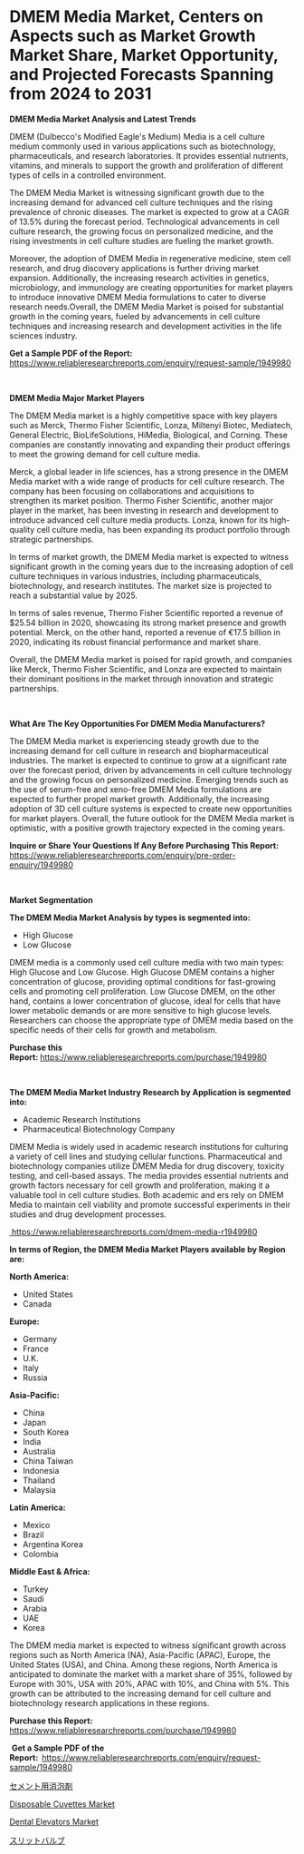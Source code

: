 <p><h1>DMEM Media Market, Centers on Aspects such as Market Growth Market Share, Market Opportunity, and Projected Forecasts Spanning from 2024 to 2031</h1></p><p><strong>DMEM Media Market Analysis and Latest Trends</strong></p>
<p><p>DMEM (Dulbecco's Modified Eagle's Medium) Media is a cell culture medium commonly used in various applications such as biotechnology, pharmaceuticals, and research laboratories. It provides essential nutrients, vitamins, and minerals to support the growth and proliferation of different types of cells in a controlled environment.</p><p>The DMEM Media Market is witnessing significant growth due to the increasing demand for advanced cell culture techniques and the rising prevalence of chronic diseases. The market is expected to grow at a CAGR of 13.5% during the forecast period. Technological advancements in cell culture research, the growing focus on personalized medicine, and the rising investments in cell culture studies are fueling the market growth.</p><p>Moreover, the adoption of DMEM Media in regenerative medicine, stem cell research, and drug discovery applications is further driving market expansion. Additionally, the increasing research activities in genetics, microbiology, and immunology are creating opportunities for market players to introduce innovative DMEM Media formulations to cater to diverse research needs.Overall, the DMEM Media Market is poised for substantial growth in the coming years, fueled by advancements in cell culture techniques and increasing research and development activities in the life sciences industry.</p></p>
<p><strong>Get a Sample PDF of the Report:&nbsp;</strong> <a href="https://www.reliableresearchreports.com/enquiry/request-sample/1949980">https://www.reliableresearchreports.com/enquiry/request-sample/1949980</a></p>
<p>&nbsp;</p>
<p><strong>DMEM Media Major Market Players</strong></p>
<p><p>The DMEM Media market is a highly competitive space with key players such as Merck, Thermo Fisher Scientific, Lonza, Miltenyi Biotec, Mediatech, General Electric, BioLifeSolutions, HiMedia, Biological, and Corning. These companies are constantly innovating and expanding their product offerings to meet the growing demand for cell culture media.</p><p>Merck, a global leader in life sciences, has a strong presence in the DMEM Media market with a wide range of products for cell culture research. The company has been focusing on collaborations and acquisitions to strengthen its market position. Thermo Fisher Scientific, another major player in the market, has been investing in research and development to introduce advanced cell culture media products. Lonza, known for its high-quality cell culture media, has been expanding its product portfolio through strategic partnerships.</p><p>In terms of market growth, the DMEM Media market is expected to witness significant growth in the coming years due to the increasing adoption of cell culture techniques in various industries, including pharmaceuticals, biotechnology, and research institutes. The market size is projected to reach a substantial value by 2025.</p><p>In terms of sales revenue, Thermo Fisher Scientific reported a revenue of $25.54 billion in 2020, showcasing its strong market presence and growth potential. Merck, on the other hand, reported a revenue of €17.5 billion in 2020, indicating its robust financial performance and market share.</p><p>Overall, the DMEM Media market is poised for rapid growth, and companies like Merck, Thermo Fisher Scientific, and Lonza are expected to maintain their dominant positions in the market through innovation and strategic partnerships.</p></p>
<p>&nbsp;</p>
<p><strong>What Are The Key Opportunities For DMEM Media Manufacturers?</strong></p>
<p><p>The DMEM Media market is experiencing steady growth due to the increasing demand for cell culture in research and biopharmaceutical industries. The market is expected to continue to grow at a significant rate over the forecast period, driven by advancements in cell culture technology and the growing focus on personalized medicine. Emerging trends such as the use of serum-free and xeno-free DMEM Media formulations are expected to further propel market growth. Additionally, the increasing adoption of 3D cell culture systems is expected to create new opportunities for market players. Overall, the future outlook for the DMEM Media market is optimistic, with a positive growth trajectory expected in the coming years.</p></p>
<p><strong>Inquire or Share Your Questions If Any Before Purchasing This Report:</strong> <a href="https://www.reliableresearchreports.com/enquiry/pre-order-enquiry/1949980">https://www.reliableresearchreports.com/enquiry/pre-order-enquiry/1949980</a></p>
<p>&nbsp;</p>
<p><strong>Market Segmentation</strong></p>
<p><strong>The DMEM Media Market Analysis by types is segmented into:</strong></p>
<p><ul><li>High Glucose</li><li>Low Glucose</li></ul></p>
<p><p>DMEM media is a commonly used cell culture media with two main types: High Glucose and Low Glucose. High Glucose DMEM contains a higher concentration of glucose, providing optimal conditions for fast-growing cells and promoting cell proliferation. Low Glucose DMEM, on the other hand, contains a lower concentration of glucose, ideal for cells that have lower metabolic demands or are more sensitive to high glucose levels. Researchers can choose the appropriate type of DMEM media based on the specific needs of their cells for growth and metabolism.</p></p>
<p><strong>Purchase this Report:&nbsp;</strong><a href="https://www.reliableresearchreports.com/purchase/1949980">https://www.reliableresearchreports.com/purchase/1949980</a></p>
<p>&nbsp;</p>
<p><strong>The DMEM Media Market Industry Research by Application is segmented into:</strong></p>
<p><ul><li>Academic Research Institutions</li><li>Pharmaceutical Biotechnology Company</li></ul></p>
<p><p>DMEM Media is widely used in academic research institutions for culturing a variety of cell lines and studying cellular functions. Pharmaceutical and biotechnology companies utilize DMEM Media for drug discovery, toxicity testing, and cell-based assays. The media provides essential nutrients and growth factors necessary for cell growth and proliferation, making it a valuable tool in cell culture studies. Both academic and ers rely on DMEM Media to maintain cell viability and promote successful experiments in their studies and drug development processes.</p></p>
<p><a href="https://www.reliableresearchreports.com/dmem-media-r1949980">&nbsp;https://www.reliableresearchreports.com/dmem-media-r1949980</a></p>
<p><strong>In terms of Region, the DMEM Media Market Players available by Region are:</strong></p>
<p>
    <p> <strong> North America: </strong>
        <ul>
            <li>United States</li>
            <li>Canada</li>
        </ul>
        </p> 
    <p> <strong> Europe: </strong>
        <ul>
            <li>Germany</li>
            <li>France</li>
            <li>U.K.</li>
            <li>Italy</li>
            <li>Russia</li>
        </ul>
        </p> 
    <p> <strong> Asia-Pacific: </strong>
        <ul>
            <li>China</li>
            <li>Japan</li>
            <li>South Korea</li>
            <li>India</li>
            <li>Australia</li>
            <li>China Taiwan</li>
            <li>Indonesia</li>
            <li>Thailand</li>
            <li>Malaysia</li>
        </ul>
        </p> 
    <p> <strong> Latin America: </strong>
        <ul>
            <li>Mexico</li>
            <li>Brazil</li>
            <li>Argentina Korea</li>
            <li>Colombia</li>
        </ul>
        </p> 
    <p> <strong> Middle East & Africa: </strong>
        <ul>
            <li>Turkey</li>
            <li>Saudi</li>
            <li>Arabia</li>
            <li>UAE</li>
            <li>Korea</li>
        </ul>
    </p>
    </p>
<p><p>The DMEM media market is expected to witness significant growth across regions such as North America (NA), Asia-Pacific (APAC), Europe, the United States (USA), and China. Among these regions, North America is anticipated to dominate the market with a market share of 35%, followed by Europe with 30%, USA with 20%, APAC with 10%, and China with 5%. This growth can be attributed to the increasing demand for cell culture and biotechnology research applications in these regions.</p></p>
<p><strong>Purchase this Report: </strong><a href="https://www.reliableresearchreports.com/purchase/1949980">https://www.reliableresearchreports.com/purchase/1949980</a></p>
<p>&nbsp;<strong>Get a Sample PDF of the Report:&nbsp;&nbsp;</strong><a href="https://www.reliableresearchreports.com/enquiry/request-sample/1949980">https://www.reliableresearchreports.com/enquiry/request-sample/1949980</a></p>
<p><strong></strong></p>
<p><p><a href="https://github.com/EstaSprer20231/Market-Research-Report-List-1/blob/main/493465550456.md">セメント用消泡剤</a></p><p><a href="https://github.com/angeliabkratze/Market-Research-Report-List-1/blob/main/disposable-cuvettes-market.md">Disposable Cuvettes Market</a></p><p><a href="https://github.com/Angelnienowdseej3e45z3p8c/Market-Research-Report-List-2/blob/main/dental-elevators-market.md">Dental Elevators Market</a></p><p><a href="https://github.com/klon646/Market-Research-Report-List-1/blob/main/470588150457.md">スリットバルブ</a></p></p>
